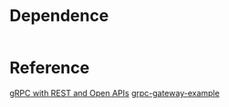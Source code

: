 # Dependence

```
```

# Reference

[gRPC with REST and Open APIs](https://grpc.io/blog/coreos/)
[grpc-gateway-example](https://github.com/philips/grpc-gateway-example)